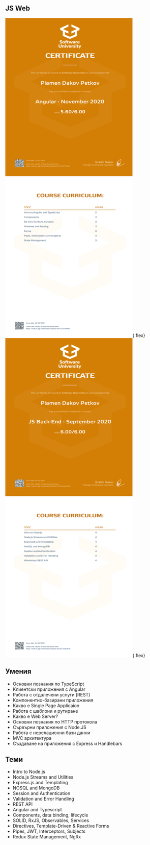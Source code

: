 ## JS Web

<style>
.flex {
  display: flex;
}
</style>

<img src="https://github.com/PPetkov2000/JS-Web/blob/main/JS-Frontend/Angular%20-%20November%202020%20-%20Certificate.jpeg" width="400" height="1000">{.flex}
<img src="https://github.com/PPetkov2000/JS-Web/blob/main/JS-Backend/JS%20Back-End%20-%20September%202020%20-%20Certificate.jpeg" width="400" height="1000">{.flex}

## Умения

- Основни познания по TypeScript
- Клиентски приложения с Angular
- Работа с отдалечени услуги (REST)
- Компонентно-базирани приложения
- Какво е Single Page Applicaion
- Работа с шаблони и рутиране
- Какво е Web Server?
- Основни познания по HTTP протокола
- Сървърни приложения с Node.JS
- Работа с нерелационни бази данни
- MVC архитектура
- Създаване на приложения с Express и Handlebars

## Теми

- Intro to Node.js
- Node.js Streams and Utilities
- Express.js and Templating
- NOSQL and MongoDB
- Session and Authentication
- Validation and Error Handling
- REST API
- Angular and Typescript
- Components, data binding, lifecycle
- SOLID, RxJS, Observables, Services
- Directives, Template-Driven & Reactive Forms
- Pipes, JWT, Interceptors, Subjects
- Redux State Management, NgRx
